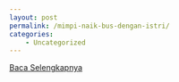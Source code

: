 ```yaml
---
layout: post
permalink: /mimpi-naik-bus-dengan-istri/
categories:
    - Uncategorized
---
```


[Baca Selengkapnya](/09)